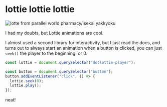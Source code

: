 # lottie lottie lottie

![lotte from parallel world pharmacy/isekai yakkyoku](https://files.catbox.moe/3i518z.png)

I had my doubts, but Lottie animations are cool.

I almost used a second library for interactivity, but I just read the docs, and turns out to always start an animation when a button is clicked,
you can just `seek()` the player to the beginning, or 0.

```js
const lottie = document.querySelector("dotlottie-player");

const button = document.querySelector("button");
button.addEventListener("click", () => {
  lottie.seek(0);
  lottie.play();
});
```

neat!
